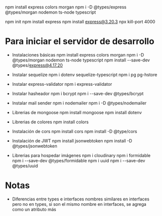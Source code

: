 npm install express colors morgan
npm i -D @types/express @types/morgan nodemon ts-node typescript

npm init
npm install express
npm install express@3.20.3
npx kill-port 4000

# Para iniciar el servidor de desarrollo

- Instalaciones básicas
  npm install express colors morgan
  npm i -D @types/morgan nodemon ts-node typescript
  npm install --save-dev @types/express@4.17.20

- Instalar sequelize
  npm i dotenv sequelize-typescript
  npm i pg pg-hstore

- Instalar express-validator
  npm i express-validator

- Instalar hasheador
  npm i bcrypt
  npm i --save-dev @types/bcrypt

- Instalar mail sender
  npm i nodemailer
  npm i -D @types/nodemailer

- Librerias de mongoose
  npm install mongoose
  npm install dotenv

- Librerias de colores
  npm install colors

- Instalación de cors
  npm install cors
  npm install -D @type/cors

- Instalación de JWT
  npm install jsonwebtoken
  npm install -D @types/jsonwebtoken

- Librerias para hospedar imágenes
  npm i cloudinary
  npm i formidable
  npm i --save-dev @types/formidable
  npm i uuid
  npm i --save-dev @types/uuid

# Notas

- Diferencias entre types e interfaces
  nombres similares en interfaces pero no en types, si son el mismo nombre en interfaces, se agrega como un atributo más
